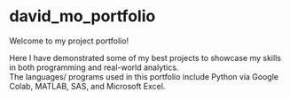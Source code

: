 # david_mo_portfolio

Welcome to my project portfolio! 

Here I have demonstrated some of my best projects to showcase my skills in both programming and real-world analytics.<br/> 
The languages/ programs used in this portfolio include Python via Google Colab, MATLAB, SAS, and Microsoft Excel.
